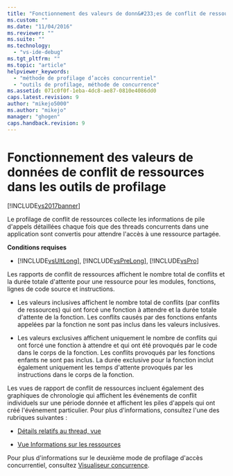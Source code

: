 ```yaml
---
title: "Fonctionnement des valeurs de donn&#233;es de conflit de ressources dans les outils de profilage | Microsoft Docs"
ms.custom: ""
ms.date: "11/04/2016"
ms.reviewer: ""
ms.suite: ""
ms.technology: 
  - "vs-ide-debug"
ms.tgt_pltfrm: ""
ms.topic: "article"
helpviewer_keywords: 
  - "méthode de profilage d’accès concurrentiel"
  - "outils de profilage, méthode de concurrence"
ms.assetid: 071c0f0f-1eba-4dc8-ae87-0810e4086dd0
caps.latest.revision: 9
author: "mikejo5000"
ms.author: "mikejo"
manager: "ghogen"
caps.handback.revision: 9
---
```

# Fonctionnement des valeurs de donn&#233;es de conflit de ressources dans les outils de profilage
[!INCLUDE[vs2017banner](../code-quality/includes/vs2017banner.md)]

Le profilage de conflit de ressources collecte les informations de pile d'appels détaillées chaque fois que des threads concurrents dans une application sont convertis pour attendre l'accès à une ressource partagée.  
  
 **Conditions requises**  
  
-   [!INCLUDE[vsUltLong](../code-quality/includes/vsultlong_md.md)], [!INCLUDE[vsPreLong](../code-quality/includes/vsprelong_md.md)], [!INCLUDE[vsPro](../code-quality/includes/vspro_md.md)]  
  
 Les rapports de conflit de ressources affichent le nombre total de conflits et la durée totale d'attente pour une ressource pour les modules, fonctions, lignes de code source et instructions.  
  
-   Les valeurs inclusives affichent le nombre total de conflits \(par conflits de ressources\) qui ont forcé une fonction à attendre et la durée totale d'attente de la fonction.  Les conflits causés par des fonctions enfants appelées par la fonction ne sont pas inclus dans les valeurs inclusives.  
  
-   Les valeurs exclusives affichent uniquement le nombre de conflits qui ont forcé une fonction à attendre et qui ont été provoqués par le code dans le corps de la fonction.  Les conflits provoqués par les fonctions enfants ne sont pas inclus.  La durée exclusive pour la fonction inclut également uniquement les temps d'attente provoqués par les instructions dans le corps de la fonction.  
  
 Les vues de rapport de conflit de ressources incluent également des graphiques de chronologie qui affichent les événements de conflit individuels sur une période donnée et affichent les piles d'appels qui ont créé l'événement particulier.  Pour plus d'informations, consultez l'une des rubriques suivantes :  
  
-   [Détails relatifs au thread, vue](../profiling/thread-details-view-contention-data.md)  
  
-   [Vue Informations sur les ressources](../profiling/resource-details-view-contention-data.md)  
  
 Pour plus d'informations sur le deuxième mode de profilage d'accès concurrentiel, consultez [Visualiseur concurrence](../profiling/concurrency-visualizer.md).